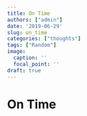 ```yaml
---
title: On Time
authors: ["admin"]
date: '2019-06-29'
slug: on_time
categories: ["thoughts"]
tags: ["Random"]
image:
  caption: ''
  focal_point: ''
draft: true
---
```


# On Time

